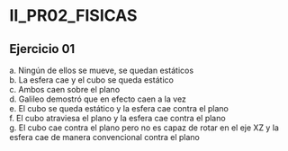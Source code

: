 # II_PR02_FISICAS
## Ejercicio 01

a. Ningún de ellos se mueve, se quedan estáticos  
b. La esfera cae y el cubo se queda estático  
c. Ambos caen sobre el plano  
d. Galileo demostró que en efecto caen a la vez  
e. El cubo se queda estático y la esfera cae contra el plano  
f. El cubo atraviesa el plano y la esfera cae contra el plano  
g. El cubo cae contra el plano pero no es capaz de rotar en el eje XZ y la esfera cae de manera convencional contra el plano  

